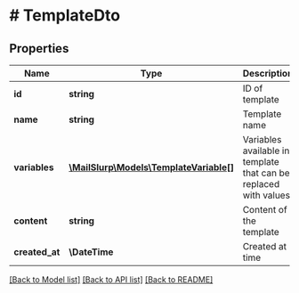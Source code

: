 # # TemplateDto

## Properties

Name | Type | Description | Notes
------------ | ------------- | ------------- | -------------
**id** | **string** | ID of template |
**name** | **string** | Template name |
**variables** | [**\MailSlurp\Models\TemplateVariable[]**](TemplateVariable) | Variables available in template that can be replaced with values |
**content** | **string** | Content of the template |
**created_at** | **\DateTime** | Created at time |

[[Back to Model list]](../../README#models) [[Back to API list]](../../README#endpoints) [[Back to README]](../../README)
